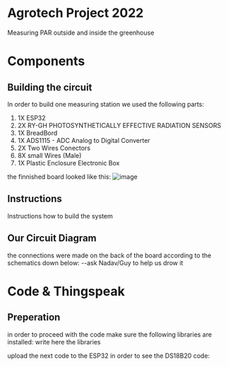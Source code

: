 # Agrotech Project 2022
Measuring PAR outside and inside the greenhouse


# Components

## Building the circuit

In order to build one measuring station we used the following parts:

1. 1X ESP32
2. 2X RY-GH PHOTOSYNTHETICALLY EFFECTIVE RADIATION SENSORS
4. 1X BreadBord
5. 1X ADS1115 - ADC Analog to Digital Converter 
6. 2X Two Wires Conectors
7. 8X small Wires (Male)
8. 1X Plastic Enclosure Electronic Box 

the finnished board looked like this:
![image](https://user-images.githubusercontent.com/106690258/178973089-7b1f00f6-0b6a-4b51-962a-977776c83575.png)


## Instructions
Instructions how to build the system

## Our Circuit Diagram
the connections were made on the back of the board according to the schematics down below:
--ask Nadav/Guy to help us drow it

# Code & Thingspeak
## Preperation
in order to proceed with the code make sure the following libraries are installed:
write here the libraries

upload the next code to the ESP32 in order to see the DS18B20 code:
